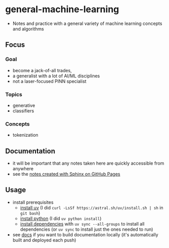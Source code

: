 # general-machine-learning

- Notes and practice with a general variety of machine learning concepts and algorithms

## Focus

### Goal

- become a jack-of-all trades, 
- a generalist with a lot of AI/ML disciplines
- not a laser-focused PINN specialist

### Topics

- generative
- classifiers

### Concepts

- tokenization

## Documentation

- it will be important that any notes taken here are quickly accessible from anywhere
- see the [notes created with Sphinx on GitHub Pages](https://combatwombathub.github.io/general-machine-learning/index.html)

## Usage
- install prerequisites
    - [install uv](https://docs.astral.sh/uv/getting-started/installation/#standalone-installer) (I did `curl -LsSf https://astral.sh/uv/install.sh | sh` in `git bash`)
    - [install python](https://docs.astral.sh/uv/guides/install-python/#getting-started) (I did `uv python install`)
    - [install dependencies](https://docs.astral.sh/uv/guides/projects/#running-commands) with `uv sync --all-groups` to install all dependencies (or `uv sync` to install just the ones needed to run)
- see [docs](docs/README.md) if you want to build documentation locally (it's automatically built and deployed each push)

